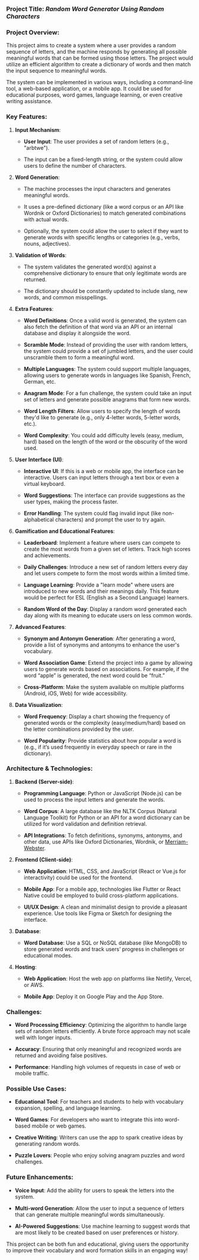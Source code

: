 ### **Project Title**: *Random Word Generator Using Random Characters*

### **Project Overview**:

This project aims to create a system where a user provides a random sequence of letters, and the machine responds by generating all possible meaningful words that can be formed using those letters. The project would utilize an efficient algorithm to create a dictionary of words and then match the input sequence to meaningful words.

The system can be implemented in various ways, including a command-line tool, a web-based application, or a mobile app. It could be used for educational purposes, word games, language learning, or even creative writing assistance.

### **Key Features**:

1. **Input Mechanism**:

   - **User Input**: The user provides a set of random letters (e.g., "arbtwe").

   - The input can be a fixed-length string, or the system could allow users to define the number of characters.

2. **Word Generation**:

   - The machine processes the input characters and generates meaningful words.

   - It uses a pre-defined dictionary (like a word corpus or an API like Wordnik or Oxford Dictionaries) to match generated combinations with actual words.

   - Optionally, the system could allow the user to select if they want to generate words with specific lengths or categories (e.g., verbs, nouns, adjectives).

3. **Validation of Words**:

   - The system validates the generated word(s) against a comprehensive dictionary to ensure that only legitimate words are returned.

   - The dictionary should be constantly updated to include slang, new words, and common misspellings.

4. **Extra Features**:

   - **Word Definitions**: Once a valid word is generated, the system can also fetch the definition of that word via an API or an internal database and display it alongside the word.

   - **Scramble Mode**: Instead of providing the user with random letters, the system could provide a set of jumbled letters, and the user could unscramble them to form a meaningful word.

   - **Multiple Languages**: The system could support multiple languages, allowing users to generate words in languages like Spanish, French, German, etc.

   - **Anagram Mode**: For a fun challenge, the system could take an input set of letters and generate possible anagrams that form new words.

   - **Word Length Filters**: Allow users to specify the length of words they'd like to generate (e.g., only 4-letter words, 5-letter words, etc.).

   - **Word Complexity**: You could add difficulty levels (easy, medium, hard) based on the length of the word or the obscurity of the word used.

5. **User Interface (UI)**:

   - **Interactive UI**: If this is a web or mobile app, the interface can be interactive. Users can input letters through a text box or even a virtual keyboard.

   - **Word Suggestions**: The interface can provide suggestions as the user types, making the process faster.

   - **Error Handling**: The system could flag invalid input (like non-alphabetical characters) and prompt the user to try again.

6. **Gamification and Educational Features**:

   - **Leaderboard**: Implement a feature where users can compete to create the most words from a given set of letters. Track high scores and achievements.

   - **Daily Challenges**: Introduce a new set of random letters every day and let users compete to form the most words within a limited time.

   - **Language Learning**: Provide a "learn mode" where users are introduced to new words and their meanings daily. This feature would be perfect for ESL (English as a Second Language) learners.

   - **Random Word of the Day**: Display a random word generated each day along with its meaning to educate users on less common words.

7. **Advanced Features**:

   - **Synonym and Antonym Generation**: After generating a word, provide a list of synonyms and antonyms to enhance the user's vocabulary.

   - **Word Association Game**: Extend the project into a game by allowing users to generate words based on associations. For example, if the word “apple” is generated, the next word could be “fruit.”

   - **Cross-Platform**: Make the system available on multiple platforms (Android, iOS, Web) for wide accessibility.

8. **Data Visualization**:

   - **Word Frequency**: Display a chart showing the frequency of generated words or the complexity (easy/medium/hard) based on the letter combinations provided by the user.

   - **Word Popularity**: Provide statistics about how popular a word is (e.g., if it’s used frequently in everyday speech or rare in the dictionary).

### **Architecture & Technologies**:

1. **Backend (Server-side)**:

   - **Programming Language**: Python or JavaScript (Node.js) can be used to process the input letters and generate the words.

   - **Word Corpus**: A large database like the NLTK Corpus (Natural Language Toolkit) for Python or an API for a word dictionary can be utilized for word validation and definition retrieval.

   - **API Integrations**: To fetch definitions, synonyms, antonyms, and other data, use APIs like Oxford Dictionaries, Wordnik, or [Merriam-Webster](https://dictionaryapi.com/).

2. **Frontend (Client-side)**:

   - **Web Application**: HTML, CSS, and JavaScript (React or Vue.js for interactivity) could be used for the frontend.

   - **Mobile App**: For a mobile app, technologies like Flutter or React Native could be employed to build cross-platform applications.

   - **UI/UX Design**: A clean and minimalist design to provide a pleasant experience. Use tools like Figma or Sketch for designing the interface.

3. **Database**:

   - **Word Database**: Use a SQL or NoSQL database (like MongoDB) to store generated words and track users’ progress in challenges or educational modes.

4. **Hosting**:

   - **Web Application**: Host the web app on platforms like Netlify, Vercel, or AWS.

   - **Mobile App**: Deploy it on Google Play and the App Store.

### **Challenges**:

- **Word Processing Efficiency**: Optimizing the algorithm to handle large sets of random letters efficiently. A brute force approach may not scale well with longer inputs.

- **Accuracy**: Ensuring that only meaningful and recognized words are returned and avoiding false positives.

- **Performance**: Handling high volumes of requests in case of web or mobile traffic.

### **Possible Use Cases**:

- **Educational Tool**: For teachers and students to help with vocabulary expansion, spelling, and language learning.

- **Word Games**: For developers who want to integrate this into word-based mobile or web games.

- **Creative Writing**: Writers can use the app to spark creative ideas by generating random words.

- **Puzzle Lovers**: People who enjoy solving anagram puzzles and word challenges.

### **Future Enhancements**:

- **Voice Input**: Add the ability for users to speak the letters into the system.

- **Multi-word Generation**: Allow the user to input a sequence of letters that can generate multiple meaningful words simultaneously.

- **AI-Powered Suggestions**: Use machine learning to suggest words that are most likely to be created based on user preferences or history.

This project can be both fun and educational, giving users the opportunity to improve their vocabulary and word formation skills in an engaging way!